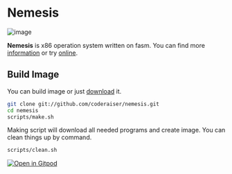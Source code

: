 # Nemesis

![image](https://github.com/coderaiser/nemesis/assets/1573141/05887dc2-ed19-41f1-9026-912e694a72c9)


**Nemesis** is x86 operation system written on fasm.
You can find more [information](http://n3m1z1d4.pp.net.ua "information")
or try [online](http://coderaiser.github.io/nemesis "nemesis").

## Build Image


You can build image or just [download](//github.com/coderaiser/nemesis-archive/raw/master/nemizida-v0.1.0.img.gz "download and unpack") it.

```sh
git clone git://github.com/coderaiser/nemesis.git
cd nemesis
scripts/make.sh
```

Making script will download all needed programs and create image.
You can clean things up by command.

```sh
scripts/clean.sh
```

[![Open in Gitpod](https://gitpod.io/button/open-in-gitpod.svg)](https://gitpod.io/#https://github.com/coderaiser/nemesis)

